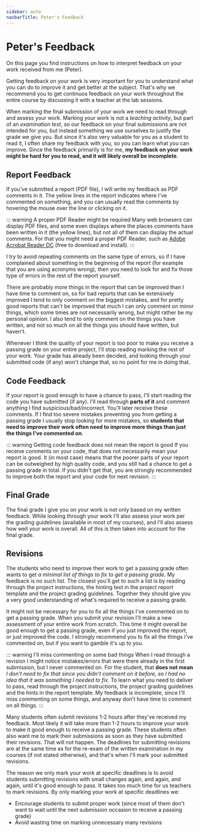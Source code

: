 ```yaml
---
sidebar: auto
navbarTitle: Peter's Feedback
---
```


# Peter's Feedback
On this page you find instructions on how to interpret feedback on your work received from me (Peter).

Getting feedback on your work is very important for you to understand what you can do to improve it and get better at the subject. That's why we recommend you to get continuos feedback on your work throughout the entire course by discussing it with a teacher at the lab sessions.

When marking the final submission of your work we need to read through and assess your work. Marking your work is not a *teaching activity*, but part of an *examination test*, so our feedback on your final submissions are not intended for you, but instead something we use ourselves to justify the grade we give you. But since it's also very valuable for you as a student to read it, I often share my feedback with you, so you can learn what you can improve. Since the feedback primarily is for me, **my feedback on your work might be hard for you to read, and it will likely overall be incomplete**.

## Report Feedback
If you've submitted a report (PDF file), I will write my feedback as PDF comments in it. The yellow lines in the report indicates where I've commented on something, and you can usually read the comments by hovering the mouse over the line or clicking on it.

::: warning A proper PDF Reader might be required
Many web browsers can display PDF files, and some even displays where the places comments have been written in it (the yellow lines), but not all of them can display the actual comments. For that you might need a proper PDF Reader, such as [Adobe Acrobat Reader DC](https://get.adobe.com/reader/) (free to download and install).
:::

I try to avoid repeating comments on the same type of errors, so if I have complained about something in the beginning of the report (for example that you are using acronyms wrong), then you need to look for and fix those type of errors in the rest of the report yourself.

There are probably more things in the report that can be improved than I have time to comment on, so for bad reports that can be extensively improved I tend to only comment on the biggest mistakes, and for pretty good reports that can't be improved that much I can only comment on minor things, which some times are not necessarily wrong, but might rather be my personal opinion. I also tend to only comment on the things you have written, and not so much on all the things you should have written, but haven't.

Whenever I think the quality of your report is too poor to make you receive a passing grade on your entire project, I'll stop reading marking the rest of your work. Your grade has already been decided, and looking through your submitted code (if any) won't change that, so no point for me in doing that.

## Code Feedback
If your report is good enough to have a chance to pass, I'll start reading the code you have submitted (if any). I'll read through **parts of it** and comment anything I find suspicious/bad/incorrect. You'll later receive these comments. If I find too severe mistakes preventing you from getting a passing grade I usually stop looking for more mistakes, so **students that need to improve their work often need to improve more things than just the things I've commented on**.

::: warning Getting code feedback does not mean the report is good
If you receive comments on your code, that does not necessarily mean your report is good. It (in most case) means that the poorer parts of your report can be outweighed by high quality code, and you still had a chance to get a passing grade in total. If you didn't get that, you are strongly recommended to improve both the report and your code for next revision.
:::

## Final Grade
The final grade I give you on your work is not only based on my written feedback. While looking through your work I'll also assess your work per the grading guidelines (available in most of my courses), and I'll also assess how well your work is overall. All of this is then taken into account for the final grade.

## Revisions
The students who need to improve their work to get a passing grade often wants to get *a minimal list of things to fix to get a passing grade*. My feedback is no such list. The closest you'll get to such a list is by reading through the project instructions, the hinting text in the project report template and the project grading guidelines. Together they should give you a very good understanding of what's required to receive a passing grade.

It might not be necessary for you to fix all the things I've commented on to get a passing grade. When you submit your revision I'll make a new assessment of your entire work from scratch. This time it might overall be good enough to get a passing grade, even if you just improved the report, or just improved the code. I strongly recommend you to fix all the things I've commented on, but if you want to gamble it's up to you.

::: warning I'll miss commenting on some bad things
When I read through a revision I might notice mistakes/errors that were there already in the first submission, but I never commented on. For the student, that **does not mean** *I don't need to fix that since you didn't comment on it before, so I had no idea that it was something I needed to fix*. To learn what you need to deliver to pass, read through the project instructions, the project grading guidelines and the hints in the report template. My feedback is incomplete, since I'll miss commenting on some things, and anyway don't have time to comment on all things.
:::

Many students often submit revisions 1-2 hours after they've received my feedback. Most likely it will take more than 1-2 hours to improve your work to make it good enough to receive a passing grade. These students often also want me to mark their submissions as soon as they have submitted their revisions. That will not happen. The deadlines for submitting revisions are at the same time as for the re-exam of the written examination in my courses (if not stated otherwise), and that's when I'll mark your submitted revisions.

The reason we only mark your work at specific deadlines is to avoid students submitting revisions with small changes again, and again, and again, until it's good enough to pass. It takes too much time for us teachers to mark revisions. By only marking your work at specific deadlines we:

* Encourage students to submit proper work (since most of them don't want to wait until the next submission occasion to receive a passing grade)
* Avoid wasting time on marking unnecessary many revisions